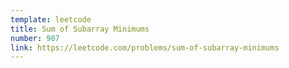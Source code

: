 ```yaml
---
template: leetcode
title: Sum of Subarray Minimums
number: 907
link: https://leetcode.com/problems/sum-of-subarray-minimums
---
```

